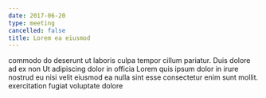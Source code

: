 ```yaml
---
date: 2017-06-20
type: meeting
cancelled: false
title: Lorem ea eiusmod
---
```

commodo do deserunt ut laboris culpa tempor cillum pariatur. Duis dolore ad ex non Ut adipiscing dolor in officia Lorem quis ipsum dolor in irure nostrud eu nisi velit eiusmod ea nulla sint esse consectetur enim sunt mollit. exercitation fugiat voluptate dolore